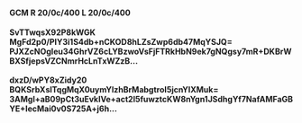#### GCM R 20/0c/400 L 20/0c/400
**SvTTwqsX92P8kWGK**<br/>**MgFd2p0/PIY3i1S4db+nCKOD8hLZsZwp6db47MqYSJQ=**<br/>**PJXZcNOgleu34GhrVZ6cLYBzwoVsFjFTRkHbN9ek7gNQgsy7mR+DKBrWBXSfjepsVZCNmrHcLnTxWZzB...**<br/><br/>
**dxzD/wPY8xZidy20**<br/>**BQKSrbXslTqgMqX0uymYlzhBrMabgtroI5jcnYIXMuk=**<br/>**3AMgl+aB09pCt3uEvkIVe+act2l5fuwztcKW8nYgn1JSdhgYf7NafAMFaGBYE+IecMai0v0S725A+j6h...**